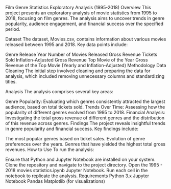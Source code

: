 Film Genre Statistics Exploratory Analysis (1995-2018)
Overview
This project presents an exploratory analysis of movie statistics from 1995 to 2018, focusing on film genres. The analysis aims to uncover trends in genre popularity, audience engagement, and financial success over the specified period.

Dataset
The dataset, Movies.csv, contains information about various movies released between 1995 and 2018. Key data points include:

Genre
Release Year
Number of Movies Released
Gross Revenue
Tickets Sold
Inflation-Adjusted Gross Revenue
Top Movie of the Year
Gross Revenue of the Top Movie (Yearly and Inflation-Adjusted)
Methodology
Data Cleaning
The initial step involved cleaning and preparing the data for analysis, which included removing unnecessary columns and standardizing titles.

Analysis
The analysis comprises several key areas:

Genre Popularity: Evaluating which genres consistently attracted the largest audience, based on total tickets sold.
Trends Over Time: Assessing how the popularity of different genres evolved from 1995 to 2018.
Financial Analysis: Investigating the total gross revenue of different genres and the distribution of this revenue across genres.
Findings
The project reveals insightful trends in genre popularity and financial success. Key findings include:

The most popular genres based on ticket sales.
Evolution of genre preferences over the years.
Genres that have yielded the highest total gross revenues.
How to Use
To run the analysis:

Ensure that Python and Jupyter Notebook are installed on your system.
Clone the repository and navigate to the project directory.
Open the 1995 - 2018 movies statistics.ipynb Jupyter Notebook.
Run each cell in the notebook to replicate the analysis.
Requirements
Python 3.x
Jupyter Notebook
Pandas
Matplotlib (for visualizations)
